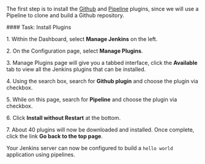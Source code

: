 The first step is to install the [Github](https://wiki.jenkins-ci.org/display/JENKINS/GitHub+Plugin) and [Pipeline](https://wiki.jenkins-ci.org/display/JENKINS/Pipeline+Plugin) plugins, since we will use a Pipeline to clone and build a Github repository.

#### Task: Install Plugins

1\. Within the Dashboard, select **Manage Jenkins** on the left.<br>

2\. On the Configuration page, select **Manage Plugins**.<br>

3\. Manage Plugins page will give you a tabbed interface, click the **Available** tab to view all the Jenkins plugins that can be installed.<br>

4\. Using the search box, search for **Github plugin** and choose the plugin via checkbox.<br>

5\. While on this page, search for **Pipeline** and choose the plugin via checkbox.<br>

6\. Click **Install without Restart** at the bottom.<br>

7\. About 40 plugins will now be downloaded and installed. Once complete, click the link **Go back to the top page**.<br>

Your Jenkins server can now be configured to build a `hello world` application using pipelines.
